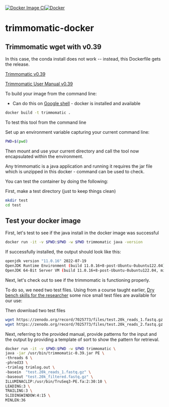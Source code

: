 [![Docker Image CI](https://github.com/adeslatt/trimmomatic-docker/actions/workflows/docker-image.yml/badge.svg)](https://github.com/adeslatt/trimmomatic-docker/actions/workflows/docker-image.yml)[![Docker](https://github.com/adeslatt/trimmomatic-docker/actions/workflows/docker-publish.yml/badge.svg)](https://github.com/adeslatt/trimmomatic-docker/actions/workflows/docker-publish.yml)
# trimmomatic-docker
## Trimmomatic wget with v0.39

In this case, the conda install does not work -- instead, this Dockerfile gets the release.

[Trimmomatic v0.39](http://www.usadellab.org/cms/?page=trimmomatic)

[Trimmomatic User Manual v0.39](http://www.usadellab.org/cms/uploads/supplementary/Trimmomatic/TrimmomaticManual_V0.32.pdf)

To build your image from the command line:
* Can do this on [Google shell](https://shell.cloud.google.com) - docker is installed and available

```bash
docker build -t trimmomatic .
```

To test this tool from the command line 

Set up an environment variable capturing your current command line:
```bash
PWD=$(pwd)
```

Then mount and use your current directory and call the tool now encapsulated within the environment.

Any trimmomatic is a java application and running it requires the jar file which is unzipped in this docker -  command can be used to check.

You can test the container by doing the following:

First, make a test directory (just to keep things clean)
```bash
mkdir test
cd test
```

## Test your docker image

First, let's test to see if the java install in the docker image was successful

```bash
docker run -it -v $PWD:$PWD -w $PWD trimmomatic java -version
```

If successfully installed, the output should look like this:
```bash
openjdk version "11.0.16" 2022-07-19
OpenJDK Runtime Environment (build 11.0.16+8-post-Ubuntu-0ubuntu122.04)
OpenJDK 64-Bit Server VM (build 11.0.16+8-post-Ubuntu-0ubuntu122.04, mixed mode, sharing)
```

Next, let's check out to see if the trimmomatic is functioning properly.

To do so, we need two test files.   Using from a course taught earlier, [Dry bench skills for the researcher](https://doi.org/10.5281/zenodo.7025773) some nice small test files are available for our use: 

Then download two test files
```bash
wget https://zenodo.org/record/7025773/files/test.20k_reads_1.fastq.gz
wget https://zenodo.org/record/7025773/files/test.20k_reads_2.fastq.gz
```

Next, referring to the provided manual, provide patterns for the input and the output by providing a template of sort to show the pattern for retrieval.

```bash
docker run -it -v $PWD:$PWD -w $PWD trimmomatic \
java -jar /usr/bin/trimmomatic-0.39.jar PE \
-threads 6 \
-phred33 \
-trimlog trimlog.out \
-basein  "test.20k_reads_1.fastq.gz" \
-baseout "test.20k_filtered.fastq.gz" \
ILLUMINACLIP:/usr/bin/TruSeq3-PE.fa:2:30:10 \
LEADING:3 \
TRAILING:3 \
SLIDINGWINDOW:4:15 \
MINLEN:36
```

 
